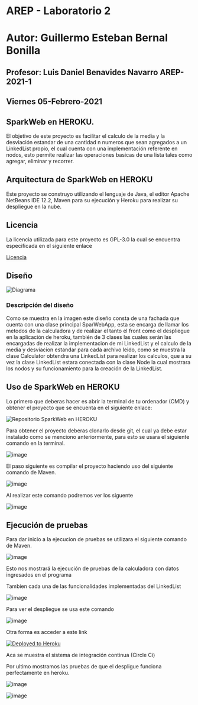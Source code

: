 # AREP - Laboratorio 2

# Autor: Guillermo Esteban Bernal Bonilla

## Profesor: Luis Daniel Benavides Navarro AREP-2021-1

## Viernes 05-Febrero-2021

## SparkWeb en HEROKU.

El objetivo de este proyecto es facilitar el calculo de la media y la desviación estandar de una cantidad n numeros que sean agregados a un LinkedList propio, el cual cuenta con una implementación referente en nodos, esto permite realizar las operaciones basicas de una lista tales como agregar, eliminar y recorrer.

## Arquitectura de SparkWeb en HEROKU

Este proyecto se construyo utilizando el lenguaje de Java, el editor Apache NetBeans IDE 12.2, Maven para su ejecución y Heroku para realizar su despliegue en la nube.

## Licencia

La licencia utilizada para este proyecto es GPL-3.0 la cual se encuentra especificada en el siguiente enlace

[Licencia](https://github.com/EstebanK23/AREP-Laboratorio-2/blob/main/LICENSE.txt)

## Diseño

![Diagrama](https://user-images.githubusercontent.com/54051399/107119768-b4d16f80-6857-11eb-9e37-6e358ad03cfb.png)

### Descripción del diseño

Como se muestra en la imagen este diseño consta de una fachada que cuenta con una clase principal SparWebApp, esta se encarga de llamar los metodos de la calculadora y de realizar el tanto el front como el despliegue en la aplicación de heroku, también de 3 clases las cuales serán las encargadas de realizar la implementacion de mi LinkedList y el calculo de la media y desviacion estandar para cada archivo leido, como se muestra la clase Calculator obtendra una LinkedList para realizar los calculos, que a su vez la clase LinkedList estara conectada con la clase Node la cual mostrara los nodos y su funcionamiento para la creación de la LinkedList.

## Uso de SparkWeb en HEROKU

Lo primero que deberas hacer es abrir la terminal de tu ordenador (CMD) y obtener el proyecto que se encuenta en el siguiente enlace:

![Repositorio SparkWeb en HEROKU](https://github.com/EstebanK23/AREP-Laboratorio-2)

Para obtener el proyecto deberas clonarlo desde git, el cual ya debe estar instalado como se menciono anteriormente, para esto se usara el siguiente comando en la terminal.

![image](https://user-images.githubusercontent.com/54051399/107120879-6aeb8800-685d-11eb-92c3-604cb0105ed0.png)

El paso siguiente es compilar el proyecto haciendo uso del siguiente comando de Maven.

![image](https://user-images.githubusercontent.com/54051399/107120929-98d0cc80-685d-11eb-9b6b-4a9b49539f20.png)

Al realizar este comando podremos ver los siguente

![image](https://user-images.githubusercontent.com/54051399/107121022-36c49700-685e-11eb-91b6-c9cb2ea64681.png)

## Ejecución de pruebas

Para dar inicio a la ejecucion de pruebas se utilizara el siguiente comando de Maven.

![image](https://user-images.githubusercontent.com/54051399/107121043-522fa200-685e-11eb-8edd-9d6e49a41210.png)

Esto nos mostrará la ejecución de pruebas de la calculadora con datos ingresados en el programa

Tambien cada una de las funcionalidades implementadas del LinkedList

![image](https://user-images.githubusercontent.com/54051399/107121156-eef23f80-685e-11eb-8b9b-8ca3ee8866be.png)

Para ver el despliegue se usa este comando

![image](https://user-images.githubusercontent.com/54051399/107121173-029da600-685f-11eb-911a-7c86c2bffd72.png)

Otra forma es acceder a este link

[![Deployed to Heroku](https://www.herokucdn.com/deploy/button.png)](https://stark-inlet-93694.herokuapp.com/data)

Aca se muestra el sistema de integración continua (Circle Ci)

Por ultimo mostramos las pruebas de que el despligue funciona perfectamente en heroku.

![image](https://user-images.githubusercontent.com/54051399/107121228-4395ba80-685f-11eb-9ba3-afbf8055103a.png)

![image](https://user-images.githubusercontent.com/54051399/107121249-67590080-685f-11eb-8768-2408bcbe464c.png)

